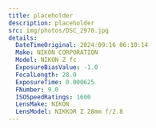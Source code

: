 ```yaml
---
title: placeholder
description: placeholder
src: img/photos/DSC_2970.jpg
details:
  DateTimeOriginal: 2024:09:16 06:10:14
  Make: NIKON CORPORATION
  Model: NIKON Z fc
  ExposureBiasValue: -1.0
  FocalLength: 28.0
  ExposureTime: 0.000625
  FNumber: 9.0
  ISOSpeedRatings: 1600
  LensMake: NIKON
  LensModel: NIKKOR Z 28mm f/2.8
---
```

